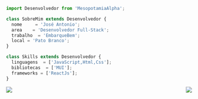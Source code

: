 ```js
import Desenvolvedor from 'MesopotamiaAlpha';

class SobreMim extends Desenvolvedor {
  nome     = 'José Antonio';
  area    = 'Desenvolvedor Full-Stack';
  trabalho  = 'EmbarqueBem';
  local = 'Pato Branco';
}

class Skills extends Desenvolvedor {
  linguagens  = ['JavaScript,Html,Css'];
  bibliotecas  = ['MUI'];
  frameworks = ['ReactJs'];
}
```
<img align='right' src="https://github-readme-stats.vercel.app/api?username=MesopotamiaAlpha&show_icons=true&title_color=783c00&text_color=af552e&icon_color=783c00&bg_color=f8efd4&cache_seconds=2300">



<p align="left">
    <a href="https://www.linkedin.com/in/jos%C3%A9-ant%C3%B4nio-le%C3%A3o-gomes-306ab2192" alt="Linkedin">
  <img src="https://img.shields.io/badge/-Linkedin-0e76a8?style=flat-square&logo=Linkedin&logoColor=white&link=https://www.linkedin.com/in/jos%C3%A9-ant%C3%B4nio-le%C3%A3o-gomes-306ab2192/" /></a>
</p>  
